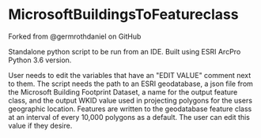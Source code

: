 # MicrosoftBuildingsToFeatureclass

Forked from @germrothdaniel on GitHub

Standalone python script to be run from an IDE. Built using ESRI ArcPro Python 3.6 version.

User needs to edit the variables that have an "EDIT VALUE" comment next to them. The script needs the path to an
ESRI geodatabase, a json file from the Microsoft Building Footprint Dataset, a name for the output feature class,
and the output WKID value used in projecting polygons for the users geographic location. Features are written to
the geodatabase feature class at an interval of every 10,000 polygons as a default. The user can edit this value
if they desire.